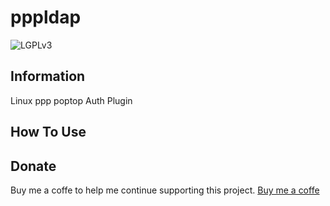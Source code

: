 # pppldap

![LGPLv3](http://img.shields.io/badge/license-LGPLv3-green.svg)

Information
-----------------------------------------------------------------------------------------

Linux ppp poptop Auth Plugin


How To Use	
-----------------------------------------------------------------------------------------


Donate
-----------------------------------------------------------------------------------------
Buy me a coffe to help me continue supporting this project. 
<a href="https://www.paypal.com/cgi-bin/webscr?cmd=_s-xclick&hosted_button_id=YJPPM8UMP76EU">Buy me a coffe</a>

